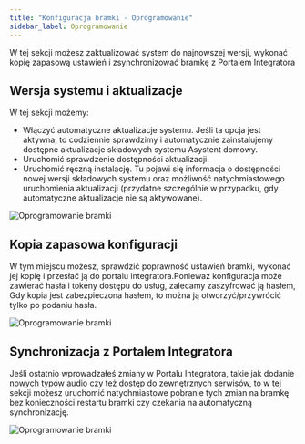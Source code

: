 ```yaml
---
title: "Konfiguracja bramki - Oprogramowanie"
sidebar_label: Oprogramowanie
---
```


W tej sekcji możesz zaktualizować system do najnowszej wersji, wykonać kopię zapasową ustawień i zsynchronizować bramkę z Portalem Integratora


## Wersja systemu i aktualizacje

W tej sekcji możemy:

* Włączyć automatyczne aktualizacje systemu. Jeśli ta opcja jest aktywna, to codziennie sprawdzimy i automatycznie zainstalujemy dostępne aktualizacje składowych systemu Asystent domowy.
* Uruchomić sprawdzenie dostępności aktualizacji.
* Uruchomić ręczną instalację. Tu pojawi się informacja o dostępności nowej wersji składowych systemu oraz możliwość natychmiastowego uruchomienia aktualizacji (przydatne szczególnie w przypadku, gdy automatyczne aktualizacje nie są aktywowane).

![Oprogramowanie bramki](/AIS-docs/img/en/bramka/config_ais_dom_section1.png)


## Kopia zapasowa konfiguracji

W tym miejscu możesz, sprawdzić poprawność ustawień bramki, wykonać jej kopię i przesłać ją do portalu integratora.Ponieważ konfiguracja może zawierać hasła i tokeny dostępu do usług, zalecamy zaszyfrować ją hasłem, Gdy kopia jest zabezpieczona hasłem, to można ją otworzyć/przywrócić tylko po podaniu hasła.

![Oprogramowanie bramki](/AIS-docs/img/en/bramka/config_ais_dom_section1_2.png)


## Synchronizacja z **Portalem Integratora**

Jeśli ostatnio wprowadzałeś zmiany w Portalu Integratora, takie jak dodanie nowych typów audio czy też dostęp do zewnętrznych serwisów, to w tej sekcji możesz uruchomić natychmiastowe pobranie tych zmian na bramkę bez konieczności restartu bramki czy czekania na automatyczną synchronizację.

![Oprogramowanie bramki](/AIS-docs/img/en/bramka/config_ais_dom_section1_3.png)
